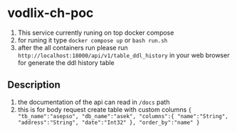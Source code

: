 # vodlix-ch-poc

1. This service currently runing on top docker compose
2. for runing it type `docker compose up` or `bash run.sh`
3. after the all containers run please run `http://localhost:18000/api/v1/table_ddl_history` in your web browser for generate the ddl history table

## Description
1. the documentation of the api can read in `/docs` path
2. this is for body request create table with custom columns `{
	"tb_name":"asepso",
	"db_name":"asek",
	"columns":{
		"name":"String",
		"address":"String",
		"date":"Int32"
	},
	"order_by":"name"
}
`


